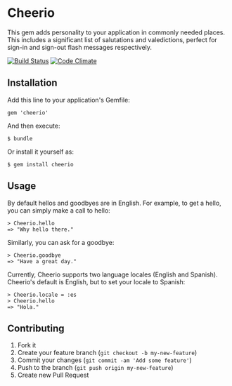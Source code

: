 # Cheerio

This gem adds personality to your application in commonly needed places. This includes a significant list of salutations and valedictions, perfect for sign-in and sign-out flash messages respectively.

[![Build Status](https://travis-ci.org/rochers/cheerio.png?branch=master)](https://travis-ci.org/rochers/cheerio) [![Code Climate](https://codeclimate.com/github/rochers/cheerio.png)](https://codeclimate.com/github/rochers/cheerio)

## Installation

Add this line to your application's Gemfile:

    gem 'cheerio'

And then execute:

    $ bundle

Or install it yourself as:

    $ gem install cheerio

## Usage

By default hellos and goodbyes are in English. For example, to get a hello, you can simply make a call to hello:

    > Cheerio.hello
    => "Why hello there." 
    
Similarly, you can ask for a goodbye:

    > Cheerio.goodbye
    => "Have a great day."
    
Currently, Cheerio supports two language locales (English and Spanish). Cheerio's default is English, but to set your locale to Spanish:

    > Cheerio.locale = :es
    > Cheerio.hello
    => "Hola."

## Contributing

1. Fork it
2. Create your feature branch (`git checkout -b my-new-feature`)
3. Commit your changes (`git commit -am 'Add some feature'`)
4. Push to the branch (`git push origin my-new-feature`)
5. Create new Pull Request
